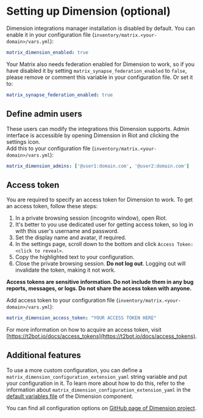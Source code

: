 # Setting up Dimension (optional)

Dimension integrations manager installation is disabled by default. You can enable it in your configuration file (`inventory/matrix.<your-domain>/vars.yml`):

```yaml
matrix_dimension_enabled: true
```
Your Matrix also needs federation enabled for Dimension to work, so if you have disabled it by setting `matrix_synapse_federation_enabled` to `false`, please remove or comment this variable in your configuration file. Or set it to:

```yaml
matrix_synapse_federation_enabled: true
```

## Define admin users
These users can modify the integrations this Dimension supports. Admin interface is accessible by opening Dimension in Riot and clicking the settings icon.  
Add this to your configuration file (`inventory/matrix.<your-domain>/vars.yml`):

```yaml
matrix_dimension_admins: ['@user1:domain.com', '@user2:domain.com']
```

## Access token
You are required to specify an access token for Dimension to work. 
To get an access token, follow these steps:

1. In a private browsing session (incognito window), open Riot.
2. It's better to you use dedicated user for getting access token, so log in with this user's username and password.
3. Set the display name and avatar, if required.
4. In the settings page, scroll down to the bottom and click `Access Token: <click to reveal>`.
5. Copy the highlighted text to your configuration.
6. Close the private browsing session. **Do not log out**. Logging out will invalidate the token, making it not work.

**Access tokens are sensitive information. Do not include them in any bug reports, messages, or logs. Do not share the access token with anyone.**

Add access token to your configuration file (`inventory/matrix.<your-domain>/vars.yml`):

```yaml
matrix_dimension_access_token: "YOUR ACCESS TOKEN HERE"
```

For more information on how to acquire an access token, visit [https://t2bot.io/docs/access_tokens](https://t2bot.io/docs/access_tokens).

## Additional features

To use a more custom configuration, you can define a `matrix_dimension_configuration_extension_yaml` string variable and put your configuration in it.
To learn more about how to do this, refer to the information about `matrix_dimension_configuration_extension_yaml` in the [default variables file](../roles/matrix-dimension/defaults/main.yml) of the Dimension component.

You can find all configuration options on [GitHub page of Dimension project](https://github.com/turt2live/matrix-dimension/blob/master/config/default.yaml).
